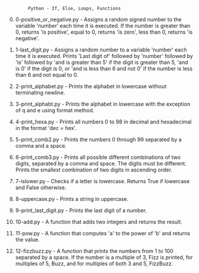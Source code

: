			Python - If, Else, Loops, Functions
0. 0-positive_or_negative.py - Assigns a random signed number to the variable 'number' each time it is executed. If the number is greater than 0, returns 'is positive', equal to 0, returns 'is zero', less than 0, returns 'is negative'.

1. 1-last_digit.py - Assigns a random number to a variable 'number' each time it is executed. Prints 'Last digit of' followed by 'number' followed by 'is' followed by 'and is greater than 5' if the digit is greater than 5, 'and is 0' if the digit is 0, or 'and is less than 6 and not 0' if the number is less than 6 and not equal to 0.

2. 2-print_alphabet.py - Prints the alphabet in lowercase without terminating newline.

3. 3-print_alphabt.py - Prints the alphabet in lowercase with the exception of q and e using format method.

4. 4-print_hexa.py - Prints all numbers 0 to 98 in decimal and hexadecimal in the format 'dec = hex'.

5. 5-print_comb2.py - Prints the numbers 0 through 99 separated by a comma and a space.

6. 6-print_comb3.py - Prints all possible different combinations of two digits, separated by a comma and space. The digits must be different. Prints the smallest combination of two digits in ascending order.

7. 7-islower.py - Checks if a letter is lowercase. Returns True if lowercase and False otherwise.

8. 8-uppercase.py - Prints a string in uppercase.

9. 9-print_last_digit.py - Prints the last digit of a number.

10. 10-add.py - A function that adds two integers and returns the result.

11. 11-pow.py - A function that computes 'a' to the power of 'b' and returns the value.

12. 12-fizzbuzz.py - A function that prints the numbers from 1 to 100 separated by a space. If the number is a multiple of 3, Fizz is printed, for multiples of 5, Buzz, and for multiples of both 3 and 5, FizzBuzz.

